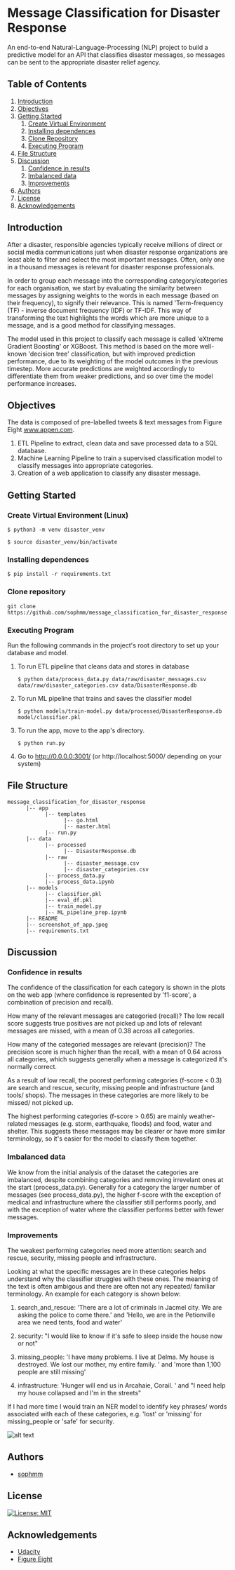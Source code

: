 # Message Classification for Disaster Response 

An end-to-end Natural-Language-Processing (NLP) project to build a 
predictive model for an API that classifies disaster messages, so 
messages can be sent to the appropriate disaster relief agency.

## Table of Contents
1. [Introduction](#introduction)
2. [Objectives](#objectives)
3. [Getting Started](#getting_started)
    1. [Create Virtual Environment](#env)
    2. [Installing dependences](#installing)
    3. [Clone Repository](#clone)
    4. [Executing Program](#executing)
4. [File Structure](#files)
5. [Discussion](#discussion)
    1. [Confidence in results](#confidence-in-results)
    2. [Imbalanced data](#imbalanced-data)
    3. [Improvements](#improvements)
6. [Authors](#authors)
7. [License](#license)
8. [Acknowledgements](#acknowledgement)

<a name="introduction"></a>
## Introduction

After a disaster, responsible agencies typically receive millions of direct or social media communications
just when disaster response organizations are least able to filter and select the most important messages. 
Often, only one in a thousand messages is relevant for disaster response professionals. 

In order to group each message into the corresponding category/categories for each organisation, we start 
by evaluating the similarity between messages by assigning weights to the words in each message (based on 
their frequency), to signify their relevance. This is named 'Term-frequency (TF) - inverse document frequency
(IDF) or TF-IDF. This way of transforming the text highlights the words which are more unique to a message,
and is a good method for classifying messages. 

The model used in this project to classify each message is called 'eXtreme 
Gradient Boosting' or XGBoost. This method is based on the more well-known 'decision tree' classification, but 
with improved prediction performance, due to its weighting of the model outcomes in the previous timestep.
More accurate predictions are weighted accordingly to differentiate them from weaker predictions, and so
over time the model performance increases.

<a name="objectives"></a>
## Objectives

The data is composed of pre-labelled tweets & text messages from Figure Eight www.appen.com.

1. ETL Pipeline to extract, clean data and save processed data to a SQL database.
2. Machine Learning Pipeline to train a supervised classification model to classify messages into appropriate categories.
3. Creation of a web application to classify any disaster message.

<a name="getting_started"></a>
## Getting Started

<a name="env"></a>
### Create Virtual Environment (Linux)

 `$ python3 -m venv disaster_venv`

 `$ source disaster_venv/bin/activate`

<a name="installing"></a>
### Installing dependences

`$ pip install -r requirements.txt`

<a name="clone"></a>
### Clone repository

```
git clone https://github.com/sophmm/message_classification_for_disaster_response
```

<a name="executing"></a>
### Executing Program
Run the following commands in the project's root directory to set up your database and model.

1. To run ETL pipeline that cleans data and stores in database
	
    `$ python data/process_data.py data/raw/disaster_messages.csv data/raw/disaster_categories.csv data/DisasterResponse.db`

		
2. To run ML pipeline that trains and saves the classifier model

    `$ python models/train-model.py data/processed/DisasterResponse.db model/classifier.pkl`

	
3. To run the app, move to the app's directory. 

    `$ python run.py`


4. Go to http://0.0.0.0:3001/ (or http://localhost:5000/ depending on your system)


<a name="file"></a>
## File Structure
~~~~~~~
message_classification_for_disaster_response
      |-- app
            |-- templates
                  |-- go.html
                  |-- master.html
            |-- run.py
      |-- data
            |-- processed
                  |-- DisasterResponse.db
            |-- raw
                  |-- disaster_message.csv
                  |-- disaster_categories.csv
            |-- process_data.py
            |-- process_data.ipynb
      |-- models
            |-- classifier.pkl
            |-- eval_df.pkl
            |-- train_model.py
            |-- ML_pipeline_prep.ipynb
      |-- README
      |-- screenshot_of_app.jpeg
      |-- requirements.txt
~~~~~~~

<a name="discussion"></a>
## Discussion 

<a name="confidence-in-results"></a>
### Confidence in results

The confidence of the classification for each category is shown in the plots on the web app (where
confidence is represented by 'f1-score', a combination of precision and recall).

How many of the relevant messages are categoried (recall)? The low recall score suggests true positives are not picked up and lots of relevant messages are missed, with a mean of 0.38 across all categories.

How many of the categoried messages are relevant (precision)? The precision score is much higher than the recall, with a mean of 0.64 across all categories, which suggests generally when a message is categorized it's normally correct.

As a result of low recall, the poorest performing categories (f-score < 0.3) are search and rescue, security, missing people and infrastructure (and tools/ shops). The messages in these categories are more likely to be missed/ not picked up.

The highest performing categories (f-score > 0.65) are mainly weather-related messages (e.g. storm, earthquake, floods) and food, water and shelter. This suggests these messages may be clearer or have more similar terminology, so it's easier for the model to classify them together.

<a name="imbalanced_data"></a>
### Imbalanced data
We know from the initial analysis of the dataset the categories are imbalanced, despite combining categories and removing irrevelant ones at the start (process_data.py). Generally for a category the larger number of messages (see process_data.py), the higher f-score with the exception of medical and infrastructure where the classifier still performs poorly, and with the exception of water where the classifier performs better with fewer messages.

<a name="improvements"></a>
### Improvements
The weakest performing categories need more attention: search and rescue, security, missing people and infrastructure.

Looking at what the specific messages are in these categories helps understand why the classifier struggles with these ones. The meaning of the text is often ambigous and there are often not any repeated/ familiar terminology. An example for each category is shown below:

1. search_and_rescue: 'There are a lot of criminals in Jacmel city. We are asking the police to come there.' and 'Hello, we are in the Petionville area we need tents, food and water'

2. security: "I would like to know if it's safe to sleep inside the house now or not"

3. missing_people: 'I have many problems. I live at Delma. My house is destroyed. We lost our mother, my entire family. ' and 'more than 1,100 people are still missing'

4. infrastructure: 'Hunger will end us in Arcahaie, Corail. ' and "I need help my house collapsed and I'm in the streets"

If I had more time I would train an NER model to identify key phrases/ words associated with each of these categories, e.g. 'lost' or 'missing' for missing_people or 'safe' for security.

![alt text](screenshot_of_app.jpeg)


<a name="authors"></a>
## Authors

* [sophmm](https://github.com/sophmm)

<a name="license"></a>

## License
[![License: MIT](https://img.shields.io/badge/License-MIT-yellow.svg)](https://opensource.org/licenses/MIT)

<a name="acknowledgement"></a>

## Acknowledgements

* [Udacity](https://www.udacity.com/) 
* [Figure Eight](https://www.figure-eight.com/)



